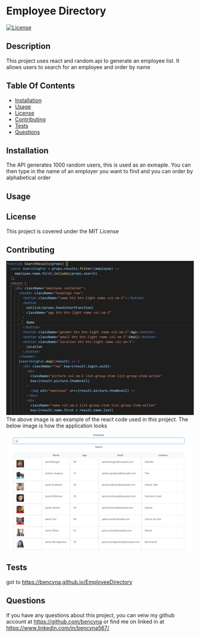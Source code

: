 # Employee Directory

[![License](https://img.shields.io/badge/License-MIT-blue.svg)](https://opensource.org/licenses/MIT)

## Description

This project uses react and random.api to generate an employee list. It allows users to search for an employee and order by name

## Table Of Contents

- [Installation](##Installation)
- [Usage](##Usage)
- [License](##License)
- [Contributing](##Contributing)
- [Tests](##Tests)
- [Questions](##Questions)

## Installation

The API generates 1000 random users, this is used as an exmaple. You can then type in the name of an employer you want to find and you can order by alphabetical order

## Usage

## License

This project is covered under the MIT License

## Contributing

![image of code](./assets/screenshot1.jpg)
The above image is an example of the react code used in this project. The below image is how the application looks

![image of application](./assets/screenshot2.jpg)

## Tests

got to https://bencyna.github.io/EmployeeDirectory

## Questions

If you have any questions about this project, you can veiw my github account at https://github.com/bencyna or find me on linked in at https://www.linkedin.com/in/bencyna567/
